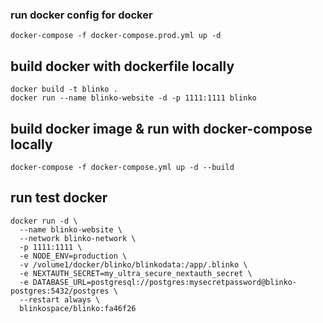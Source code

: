 ### run docker config for docker
```
docker-compose -f docker-compose.prod.yml up -d
```

## build docker with dockerfile locally
```
docker build -t blinko .
docker run --name blinko-website -d -p 1111:1111 blinko
```

## build docker image & run with docker-compose locally
```
docker-compose -f docker-compose.yml up -d --build
```

## run test docker
``` 
docker run -d \
  --name blinko-website \
  --network blinko-network \
  -p 1111:1111 \
  -e NODE_ENV=production \
  -v /volume1/docker/blinko/blinkodata:/app/.blinko \
  -e NEXTAUTH_SECRET=my_ultra_secure_nextauth_secret \
  -e DATABASE_URL=postgresql://postgres:mysecretpassword@blinko-postgres:5432/postgres \
  --restart always \
  blinkospace/blinko:fa46f26
```